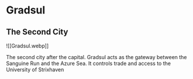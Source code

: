 # Gradsul
## The Second City

![[Gradsul.webp]]


The second city after the capital. Gradsul acts as the gateway between the Sanguine Run and the Azure Sea. It controls trade and access to the University of Strixhaven 
